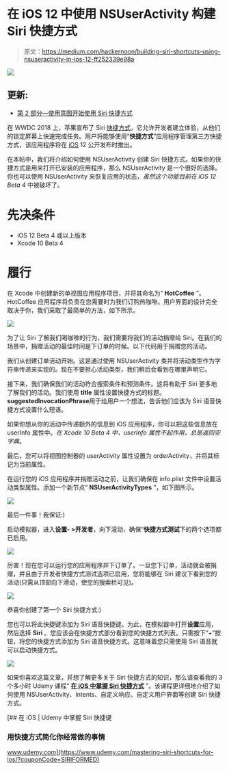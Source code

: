 # 在 iOS 12 中使用 NSUserActivity 构建 Siri 快捷方式

> 原文：<https://medium.com/hackernoon/building-siri-shortcuts-using-nsuseractivity-in-ios-12-ff252339e98a>

![](img/f802636c9fc272d500beef7357a13098.png)

## 更新:

*   [第 2 部分—使用意图开始使用 Siri 快捷方式](/@azamsharp/getting-started-with-siri-shortcuts-in-ios-12-using-intents-8206099aa5ce)

在 WWDC 2018 上，苹果宣布了 Siri [快捷方式](https://hackernoon.com/tagged/shortcuts)，它允许开发者建立体验，从他们的锁定屏幕上快速完成任务。用户将能够使用“**快捷方式**”应用程序管理第三方快捷方式，该应用程序将在 [iOS](https://hackernoon.com/tagged/ios) 12 公开发布时推出。

在本帖中，我们将介绍如何使用 NSUserActivity 创建 Siri 快捷方式。如果你的快捷方式是用来打开已安装的应用程序，那么 NSUserActivity 是一个很好的选择。你也可以使用 NSUserActivity 来恢复应用的状态，*虽然这个功能目前在 iOS 12 Beta 4* 中被破坏了。

# 先决条件

*   iOS 12 Beta 4 或以上版本
*   Xcode 10 Beta 4

# 履行

在 Xcode 中创建新的单视图应用程序项目，并将其命名为“ **HotCoffee** ”。HotCoffee 应用程序将负责在您需要时为我们订购热咖啡。用户界面的设计完全取决于你，我们采取了最简单的方法，如下所示。

![](img/f6b30ee5c0689cfe1181bb44af243f5e.png)

为了让 Siri 了解我们喝咖啡的行为，我们需要将我们的活动捐赠给 Siri。在我们的场景中，捐赠活动的最佳时间是下订单的时候。以下代码用于捐赠您的活动。

我们从创建订单活动开始。这是通过使用 NSUserActivity 类并将活动类型作为字符串传递来实现的。现在不要担心活动类型，我们稍后会看到在哪里声明它。

接下来，我们确保我们的活动符合搜索条件和预测条件。这将有助于 Siri 更多地了解我们的活动。我们使用 **title** 属性设置快捷方式的标题。**suggestedInvocationPhrase**用于给用户一个想法，告诉他们应该为 Siri 语音快捷方式设置什么短语。

如果你想从你的活动中传递额外的信息到 iOS 应用程序，你可以把这些信息放在 userInfo 属性中。*在 Xcode 10 Beta 4 中，userInfo 属性不起作用，总是返回空字典*。

最后，您可以将视图控制器的 userActivity 属性设置为 orderActivity，并将其标记为当前属性。

在运行您的 iOS 应用程序并捐赠活动之前，让我们确保在 info.plist 文件中设置活动类型属性。添加一个新节点“ **NSUserActivityTypes** ”，如下图所示。

![](img/7690f5272b75b0d36f085278aff3d56a.png)

最后一件事！我保证:)

启动模拟器，进入**设置- >开发者**，向下滚动，确保“**快捷方式测试**下的两个选项都已启用。

![](img/f55ccf9a10eadc160a24906d922bb80e.png)

厉害！现在您可以运行您的应用程序并下订单了。一旦您下订单，活动就会被捐赠，并且由于开发者快捷方式测试选项已启用，您将能够在 Siri 建议下看到您的活动(只需从顶部向下滑动，使您的搜索栏可见)。

![](img/94e6351297818adddfb303a2a70a34f3.png)

恭喜你创建了第一个 Siri 快捷方式:)

您也可以将此快捷键添加为 Siri 语音快捷键。为此，在模拟器中打开**设置**应用，然后选择 **Siri** 。您应该会在快捷方式部分看到您的快捷方式列表。只需按下“+”按钮，将您的快捷方式添加为 Siri 语音快捷方式。这意味着您只需使用 Siri 语音就可以启动快捷方式。

![](img/df8e9080a798c6353b9920e1fdc20b28.png)

如果你喜欢这篇文章，并想了解更多关于 Siri 快捷方式的知识，那么请查看我的 3 个多小时 Udemy 课程“ [**在 iOS 中掌握 Siri 快捷方式**](https://www.udemy.com/mastering-siri-shortcuts-for-ios/?couponCode=SIRIFORMED) ”。该课程更详细地介绍了如何使用 NSUserActivity、Intents、自定义响应、自定义用户界面等创建 Siri 快捷方式。

[](https://www.udemy.com/mastering-siri-shortcuts-for-ios/?couponCode=SIRIFORMED) [## 在 iOS | Udemy 中掌握 Siri 快捷键

### 用快捷方式简化你经常做的事情

www.udemy.com](https://www.udemy.com/mastering-siri-shortcuts-for-ios/?couponCode=SIRIFORMED)
